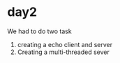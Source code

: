 # day2
 We had to do two task 
 1. creating a echo client and server
 2. Creating a multi-threaded sever
 
